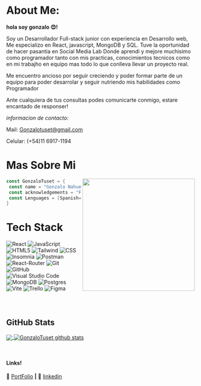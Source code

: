 #  About Me:

**hola soy gonzalo 😊!**

Soy un Desarrollador Full-stack junior con experiencia en Desarrollo web, Me especializo en React, javascript, MongoDB y SQL. Tuve la oportunidad de hacer pasantia en Social Media Lab Donde aprendi y mejore muchisimo como programador tanto con mis practicas, conocimientos tecnicos como en mi trabajho en equipo mas todo lo que conlleva llevar un proyecto real.

 Me encuentro ancioso por seguir creciendo y poder formar parte de un equipo para poder desarrolar y seguir nutriendo mis habilidades como Programador

 Ante cualquiera de tus consultas podes comunicarte conmigo, estare encantado de responser!

 *informacion de contacto:*

 Mail: Gonzalotuset@gmail.com

Celular: (+54)11 6917-1194

# <div width="45" alt="about" > Mas Sobre Mi

<img align="right" width="300" src="https://i2.wp.com/allhtaccess.info/wp-content/uploads/2018/03/programming.gif?fit=1281%2C716&ssl=1" />

```kotlin
const GonzaloTuset = {
 const name = "Gonzalo Nahuel Tuset"
 const acknowledgements = "Full-Stack Developer"
 const Lenguages = [Spanish="100%", English="60%"]
}
```


# Tech Stack

  ![React](https://img.shields.io/badge/-React-333333?style=flat&logo=react)
  ![JavaScript](https://img.shields.io/badge/-JavaScript-333333?style=flat&logo=javascript)
  ![HTML5](https://img.shields.io/badge/-HTML5-333333?style=flat&logo=HTML5)
  ![Tailwind](https://img.shields.io/badge/-TailwindCSS-333333?style=flat&logo=Tailwindcss)
  ![CSS](https://img.shields.io/badge/-CSS-333333?style=flat&logo=CSS3&logoColor=1572B6)
  ![Insomnia](https://img.shields.io/badge/-Insomnia-333333?style=flat&logo=insomnia)
  ![Postman](https://img.shields.io/badge/-Postman-333333?style=flat&logo=postman)
  ![React-Router](https://img.shields.io/badge/-ReactRouter-333333?style=flat&logo=ReactRouter&logoColor=007ACC)
  ![Git](https://img.shields.io/badge/-Git-333333?style=flat&logo=git)
  ![GitHub](https://img.shields.io/badge/-GitHub-333333?style=flat&logo=github)
  ![Visual Studio Code](https://img.shields.io/badge/-Visual%20Studio%20Code-333333?style=flat&logo=visual-studio-code&logoColor=007ACC)
   ![MongoDB](https://img.shields.io/badge/-MongoDB-333333?style=flat&logo=MongoDB&logoColor=007ACC)
   ![Postgres](https://img.shields.io/badge/-PostgreSQL-333333?style=flat&logo=PostgreSQL&logoColor=007ACC)
  ![Vite](https://img.shields.io/badge/-vite-333333?style=flat&logo=vite)
  ![Trello](https://img.shields.io/badge/-Trello-333333?style=flat&logo=trello&logoColor=007ACC)
  ![Figma](https://img.shields.io/badge/-Figma-333333?style=flat&logo=figma&logoColor=007ACC)


<br/>

#
## **GitHub Stats**

<a href="https://github.com/Gurupreet">
  <img align="center" src="https://github-readme-stats.vercel.app/api/top-langs/?username=GonzaloTuset&theme=dracula&hide_langs_below=1" />
</a>

<a href="https://github.com/Gurupreet">
 <img align="center" src="https://github-readme-stats.vercel.app/api?username=GonzaloTuset&show_icons=true&theme=dracula&line_height=27" alt="GonzaloTuset github stats"/>
</a>

[PortFolio]: ,
[linkedin]: https://www.linkedin.com/in/gonzalo-tuset-a6116b202/
<br>

#### Links!

🏡 [PortFolio][PortFolio] **|** 
👔 [linkedin][linkedin]